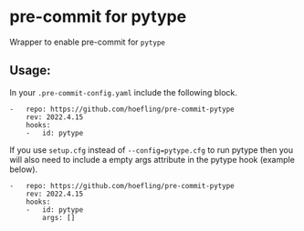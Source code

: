 # pre-commit for pytype
Wrapper to enable pre-commit for `pytype`

## Usage:
In your `.pre-commit-config.yaml` include the following block.

```
-   repo: https://github.com/hoefling/pre-commit-pytype
    rev: 2022.4.15
    hooks:
    -   id: pytype
```

If you use `setup.cfg` instead of `--config=pytype.cfg` to run pytype then you will also need to include a empty args attribute in the pytype hook (example below).

```
-   repo: https://github.com/hoefling/pre-commit-pytype
    rev: 2022.4.15
    hooks:
    -   id: pytype
        args: []
```
